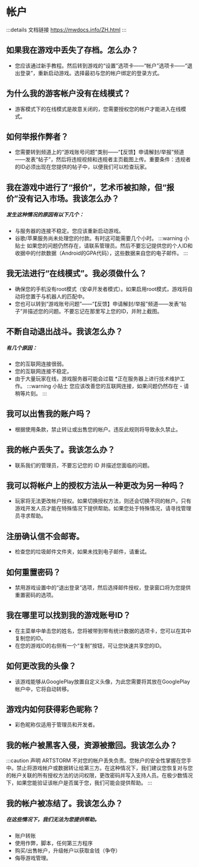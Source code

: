 # 帐户
:::details 文档链接
https://mwdocs.info/ZH.html
:::
## 如果我在游戏中丢失了存档。怎么办？
- 您应该通过新手教程。然后转到游戏的“设置”选项卡——“帐户”选项卡——“退出登录”，重新启动游戏。选择最初与您的帐户绑定的登录方式。

## 为什么我的游客帐户没有在线模式？
- 游客模式下的在线模式是故意关闭的，您需要授权您的帐户才能进入在线模式。

## 如何举报作弊者？
- 您需要转到频道上的“游戏账号问题”类别——“【反馈】申请解封/举报”频道——发表“帖子”，然后将违规视频和违规者主页截图上传。重要条件：违规者的ID必须出现在您提供的帖子中，以便我们可以检查玩家。

## 我在游戏中进行了“报价”，艺术币被扣除，但“报价”没有记入市场。我该怎么办？
<h5>发生这种情况的原因有以下几个：</h5>

- 与服务器的连接不稳定。您应该重新启动游戏。
- 谷歌/苹果服务尚未处理您的付款。有时这可能需要几个小时。
:::warning 小贴士
 如果您的问题仍然存在，请联系管理员。然后不要忘记提供您的个人ID和收据中的付款数据（Android的GPA代码），这些数据来自您的电子邮件。
:::

## 我无法进行“在线模式”。我必须做什么？
- 确保您的手机没有root模式（安卓开发者模式）。如果启用root模式，游戏将自动将您置于与机器人的匹配中。
- 您也可以转到“游戏账号问题”——“【反馈】申请解封/举报”频道——发表“帖子”并描述您的问题。不要忘记在那里写上您的ID，并附上截图。

## 不断自动退出战斗。我该怎么办？
<h5>有几个原因：</h5>

- 您的互联网连接很弱。
- 您的互联网连接不稳定。
- 由于大量玩家在线，游戏服务器可能会过载 *正在服务器上进行技术维护工作。
:::warning 小贴士
您应该改善您的互联网连接，如果问题仍然存在 - 请稍等片刻。
:::

## 我可以出售我的账户吗？
- 根据使用条款，禁止转让或出售您的帐户。违反此规则将导致永久禁止。

## 我的帐户丢失了。我该怎么办？
- 联系我们的管理员，不要忘记您的 ID 并描述您面临的问题。

## 我可以将帐户上的授权方法从一种更改为另一种吗？
- 玩家将无法更改帐户授权。如果切换授权方法，则还会切换不同的帐户。只有游戏开发人员才能在特殊情况下提供帮助。如果您处于特殊情况，请寻找管理员寻求帮助。

## 注册确认信不会邮寄。
- 检查您的垃圾邮件文件夹，如果未找到电子邮件，请重试。

## 如何重置密码？
- 禁用游戏设置中的“退出登录”选项，然后选择邮件授权，登录窗口将为您提供重置密码的选项。

## 我在哪里可以找到我的游戏账号ID？
- 在主菜单中单击您的姓名，您将被带到带有统计数据的选项卡，您可以在其中复制您的ID。
- 在您的游戏ID的右侧有一个“复制”按钮，可让您快速共享您的ID。

## 如何更改我的头像？
- 该游戏能够从GooglePlay放置自定义头像，为此您需要将其放在GooglePlay帐户中，它将自动转移。

## 游戏内如何获得彩色昵称？
- 彩色昵称仅适用于管理员和开发者。

## 我的帐户被黑客入侵，资源被撤回。我该怎么办？
:::caution 声明
ARTSTORM 不对您的帐户丢失负责。您帐户的安全性掌握在您手中。禁止将游戏帐户或数据转让给第三方。在这种情况下，我们建议您恢复对与您的帐户关联的所有授权方法的访问权限，更改密码并写入支持人员。在极少数情况下，如果您能验证该帐户是否属于您，我们可能会提供帮助。
:::

## 我的帐户被冻结了。我该怎么办？
<h5>在这些情况下，我们无法为您提供帮助。</h5>

- 账户转账
- 使用作弊，脚本，任何第三方程序
- 购买/出售帐户，升级帐户以获取金钱（争夺）
- 侮辱游戏管理。